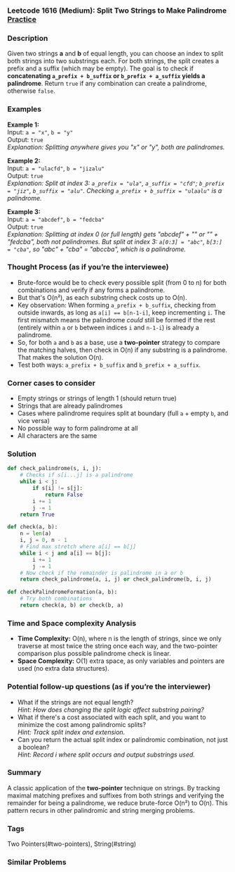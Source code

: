 ### Leetcode 1616 (Medium): Split Two Strings to Make Palindrome [Practice](https://leetcode.com/problems/split-two-strings-to-make-palindrome)

### Description  
Given two strings **a** and **b** of equal length, you can choose an index to split both strings into two substrings each. For both strings, the split creates a prefix and a suffix (which may be empty). The goal is to check if **concatenating `a_prefix + b_suffix` or `b_prefix + a_suffix` yields a palindrome**. Return `true` if any combination can create a palindrome, otherwise `false`.

### Examples  

**Example 1:**  
Input: `a = "x"`, `b = "y"`  
Output: `true`  
*Explanation: Splitting anywhere gives you "x" or "y", both are palindromes.*

**Example 2:**  
Input: `a = "ulacfd"`, `b = "jizalu"`  
Output: `true`  
*Explanation: Split at index 3: `a_prefix = "ula"`, `a_suffix = "cfd"`; `b_prefix = "jiz"`, `b_suffix = "alu"`. Checking `a_prefix + b_suffix = "ulaalu"` is a palindrome.*

**Example 3:**  
Input: `a = "abcdef"`, `b = "fedcba"`  
Output: `true`  
*Explanation: Splitting at index 0 (or full length) gets "abcdef" + "" or "" + "fedcba", both not palindromes. But split at index 3: `a[0:3] = "abc"`, `b[3:] = "cba"`, so "abc" + "cba" = "abccba", which is a palindrome.*

### Thought Process (as if you’re the interviewee)  
- Brute-force would be to check every possible split (from 0 to n) for both combinations and verify if any forms a palindrome.
- But that's O(n²), as each substring check costs up to O(n).
- Key observation: When forming `a_prefix + b_suffix`, checking from outside inwards, as long as `a[i] == b[n-1-i]`, keep incrementing `i`. The first mismatch means the palindrome *could* still be formed if the rest (entirely within `a` or `b` between indices `i` and `n-1-i`) is already a palindrome.
- So, for both `a` and `b` as a base, use a **two-pointer** strategy to compare the matching halves, then check in O(n) if any substring is a palindrome. That makes the solution O(n).
- Test both ways: `a_prefix + b_suffix` and `b_prefix + a_suffix`.

### Corner cases to consider  
- Empty strings or strings of length 1 (should return true)
- Strings that are already palindromes
- Cases where palindrome requires split at boundary (full `a` + empty `b`, and vice versa)
- No possible way to form palindrome at all
- All characters are the same

### Solution

```python
def check_palindrome(s, i, j):
    # Checks if s[i...j] is a palindrome
    while i < j:
        if s[i] != s[j]:
            return False
        i += 1
        j -= 1
    return True

def check(a, b):
    n = len(a)
    i, j = 0, n - 1
    # Find max stretch where a[i] == b[j]
    while i < j and a[i] == b[j]:
        i += 1
        j -= 1
    # Now check if the remainder is palindrome in a or b
    return check_palindrome(a, i, j) or check_palindrome(b, i, j)

def checkPalindromeFormation(a, b):
    # Try both combinations
    return check(a, b) or check(b, a)
```

### Time and Space complexity Analysis  
- **Time Complexity:** O(n), where n is the length of strings, since we only traverse at most twice the string once each way, and the two-pointer comparison plus possible palindrome check is linear.
- **Space Complexity:** O(1) extra space, as only variables and pointers are used (no extra data structures).

### Potential follow-up questions (as if you’re the interviewer)  
- What if the strings are not equal length?  
  *Hint: How does changing the split logic affect substring pairing?*
- What if there's a cost associated with each split, and you want to minimize the cost among palindromic splits?  
  *Hint: Track split index and extension.*
- Can you return the actual split index or palindromic combination, not just a boolean?  
  *Hint: Record i where split occurs and output substrings used.*

### Summary
A classic application of the **two-pointer** technique on strings. By tracking maximal matching prefixes and suffixes from both strings and verifying the remainder for being a palindrome, we reduce brute-force O(n²) to O(n). This pattern recurs in other palindromic and string merging problems.

### Tags
Two Pointers(#two-pointers), String(#string)

### Similar Problems
